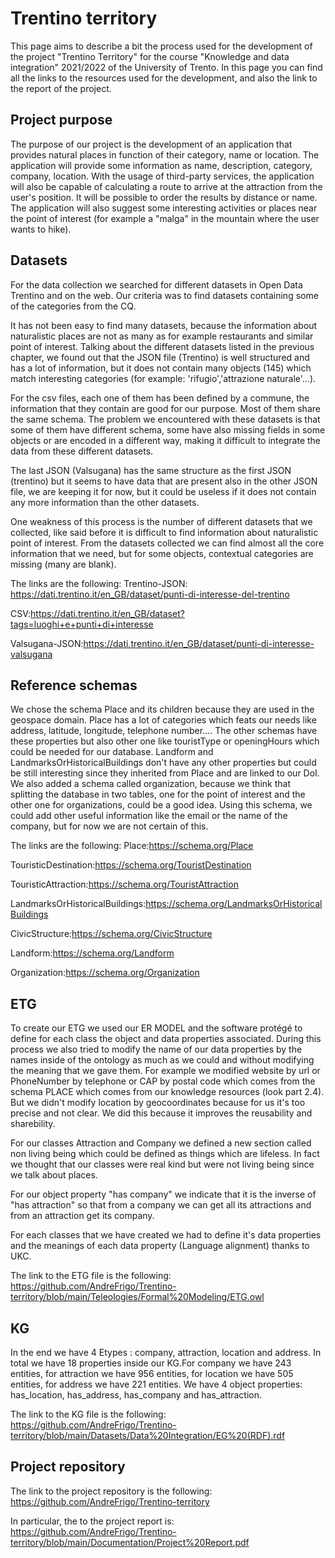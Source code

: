 # Trentino territory

This page aims to describe a bit the process used for the development of the project "Trentino Territory" for the course "Knowledge and data integration" 2021/2022 of the University of Trento. In this page you can find all the links to the resources used for the development, and also the link to the report of the project.

## Project purpose
The purpose of our project is the development of an application that provides natural places in function of their category, name or location. The application will provide some information as name, description, category, company, location. With the usage of third-party services, the application will also be capable of calculating a route to arrive at the attraction from the user's position. It will be possible to order the results by distance or name. The application will also suggest some interesting activities or places near the point of interest (for example a "malga" in the mountain where the user wants to hike).

## Datasets
For the data collection we searched for different datasets in Open Data Trentino and on the web. Our criteria was to find datasets containing some of the categories from the CQ. 

It has not been easy to find many datasets, because the information about naturalistic places are not as many as for example restaurants and similar point of interest.
Talking about the different datasets listed in the previous chapter, we found out that the JSON file (Trentino) is well structured and has a lot of information, but it does not contain many objects (145) which match  interesting categories  (for example: 'rifugio','attrazione naturale'...).

For the csv files, each one of them has been defined by a commune, the information that they contain are good for our purpose. Most of them share the same schema. The problem we encountered with these datasets is that some of them have different schema, some have also missing fields in some objects or are encoded in a different way, making it difficult to integrate the data from these different datasets. 

The last JSON (Valsugana) has the same structure as the first JSON (trentino) but it seems to have data that are present also in the other JSON file, we are keeping it for now, but it could be useless if it does not contain any more information than the other datasets.

One weakness of this process is the number of different datasets that we collected, like said before it is difficult to find information about naturalistic point of interest. From the datasets collected we can find almost all the core information that we need, but for some objects, contextual categories are missing  (many are blank).

The links are the following:
Trentino-JSON: https://dati.trentino.it/en_GB/dataset/punti-di-interesse-del-trentino

CSV:https://dati.trentino.it/en_GB/dataset?tags=luoghi+e+punti+di+interesse

Valsugana-JSON:https://dati.trentino.it/en_GB/dataset/punti-di-interesse-valsugana

## Reference schemas
We chose the schema Place and its children because  they are used in the geospace domain. Place has a lot of categories which feats our needs like address, latitude, longitude, telephone number…. The other schemas have these properties but also other one like touristType or openingHours which could be needed for our database.
Landform and LandmarksOrHistoricalBuildings don't have any other properties but could be still interesting since they inherited from Place and are linked to our DoI. 
We also added a schema called organization, because we think that splitting the database in two tables, one for the point of interest and the other one for organizations, could be a good idea. Using this schema, we could add other useful information like the email or the name of the company, but for now  we are not certain of this.

The links are the following:
Place:https://schema.org/Place

TouristicDestination:https://schema.org/TouristDestination

TouristicAttraction:https://schema.org/TouristAttraction

LandmarksOrHistoricalBuildings:https://schema.org/LandmarksOrHistoricalBuildings

CivicStructure:https://schema.org/CivicStructure

Landform:https://schema.org/Landform

Organization:https://schema.org/Organization

## ETG
To create our ETG we used our ER MODEL and the software protégé to define for each class the object and data properties associated. During this process we also tried to modify the name of our data properties by the names inside of the ontology as much as we could and without modifying the meaning that we gave them. For example we modified website by url or PhoneNumber by telephone or CAP by postal code which comes from the schema PLACE which comes from our knowledge resources (look part 2.4). But we didn't modify location by geocoordinates because for us it's too precise and not clear. We did this because it improves the reusability and sharebility.

For our classes Attraction and Company we defined a new section called non living being which could be defined as things which are lifeless. In fact we thought that our classes were real kind but were not living being since we talk about places. 

For our object property "has company" we indicate that it is the inverse of "has attraction" so that from a company we can get all its attractions and from an attraction get its company.

For each classes that we have created we had to define it's data properties and the meanings of each data property (Language alignment) thanks to UKC.

The link to the ETG file is the following:
https://github.com/AndreFrigo/Trentino-territory/blob/main/Teleologies/Formal%20Modeling/ETG.owl

## KG
In the end we have 4 Etypes : company, attraction, location and address. In total we have 18 properties inside our KG.For company we have 243 entities, for attraction we have 956 entities, for location we have 505 entities, for address we have 221 entities.
We have 4 object properties: has_location, has_address, has_company and has_attraction. 

The link to the KG file is the following:
https://github.com/AndreFrigo/Trentino-territory/blob/main/Datasets/Data%20Integration/EG%20(RDF).rdf

## Project repository
The link to the project repository is the following:
https://github.com/AndreFrigo/Trentino-territory

In particular, the to the project report is:
https://github.com/AndreFrigo/Trentino-territory/blob/main/Documentation/Project%20Report.pdf
